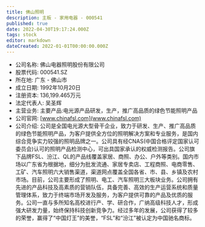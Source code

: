 ```yaml
---
title: 佛山照明
description: 主板 - 家用电器 - 000541
published: true
date: 2022-04-30T19:17:24.000Z
tags: stock
editor: markdown
dateCreated: 2022-01-01T00:00:00.000Z
---
```


- 公司名称: 佛山电器照明股份有限公司
- 股票代码: 000541.SZ
- 所在地: 广东 - 佛山市
- 成立日期: 1992年10月20日
- 注册资本: 136,199.465万元
- 法定代表人: 吴圣辉
- 主营业务: 主要产品:电光源产品研发，生产，推广高品质的绿色节能照明产品
- 公司官网: [www.chinafsl.com](www.chinafsl.com)
- 公司介绍: 公司是全国电光源大型骨干企业，致力于研发、生产、推广高品质的绿色节能照明产品，为客户提供全方位的照明解决方案和专业服务，是国内综合竞争实力较强的照明品牌之一。公司具有经CNAS(中国合格评定国家认可委员会)认可的照明产品检测中心，可出具国家承认的权威检测报告。公司旗下品牌FSL、汾江、QL的产品线覆盖家居、商照、办公、户外等类别。国内市场以广东省为根据地，细分为批发流通、家居专卖店、工程商照、电商零售、工矿、汽车照明六大销售渠道，渠道网点覆盖全国各省、市、县、乡镇及农村市场。目前，公司主要形成了照明、电工、汽车照明三大板块业务。公司拥有先进的产品科技及高素质的营销队伍，具备完善、高效的生产运营系统和质量管理体系，致力于终端市场开发及服务，为客户提供可靠的产品及优质的服务。公司一直与多所知名高校进行产、学、研合作，广纳高级科技人才，形成强大研发力量，始终保持科技创新竞争力。经过多年的发展，公司获得了较多的荣誉，赢得了“中国灯王”的美誉，“FSL”和“汾江”被认定为中国驰名商标。


